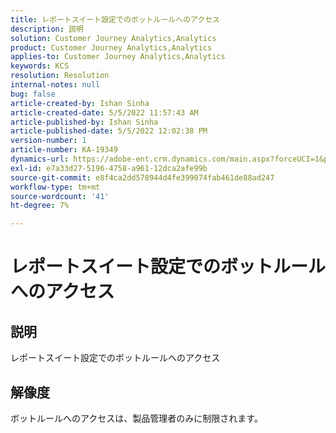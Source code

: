 ```yaml
---
title: レポートスイート設定でのボットルールへのアクセス
description: 説明
solution: Customer Journey Analytics,Analytics
product: Customer Journey Analytics,Analytics
applies-to: Customer Journey Analytics,Analytics
keywords: KCS
resolution: Resolution
internal-notes: null
bug: false
article-created-by: Ishan Sinha
article-created-date: 5/5/2022 11:57:43 AM
article-published-by: Ishan Sinha
article-published-date: 5/5/2022 12:02:38 PM
version-number: 1
article-number: KA-19349
dynamics-url: https://adobe-ent.crm.dynamics.com/main.aspx?forceUCI=1&pagetype=entityrecord&etn=knowledgearticle&id=4c74f48b-6acc-ec11-a7b5-6045bd00db25
exl-id: e7a33d27-5196-4758-a961-12dca2afe99b
source-git-commit: e8f4ca2dd578944d4fe399074fab461de88ad247
workflow-type: tm+mt
source-wordcount: '41'
ht-degree: 7%

---
```


# レポートスイート設定でのボットルールへのアクセス

## 説明

レポートスイート設定でのボットルールへのアクセス

## 解像度


ボットルールへのアクセスは、製品管理者のみに制限されます。
